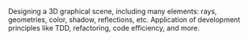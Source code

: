 Designing a 3D graphical scene, including many elements: rays, geometries, color, shadow, reflections, etc. Application of development principles like TDD, refactoring, code efficiency, and more.
